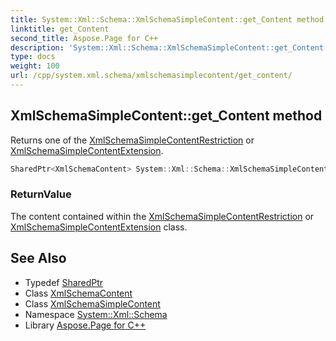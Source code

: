 ```yaml
---
title: System::Xml::Schema::XmlSchemaSimpleContent::get_Content method
linktitle: get_Content
second_title: Aspose.Page for C++
description: 'System::Xml::Schema::XmlSchemaSimpleContent::get_Content method. Returns one of the XmlSchemaSimpleContentRestriction or XmlSchemaSimpleContentExtension in C++.'
type: docs
weight: 100
url: /cpp/system.xml.schema/xmlschemasimplecontent/get_content/
---
```

## XmlSchemaSimpleContent::get_Content method


Returns one of the [XmlSchemaSimpleContentRestriction](../../xmlschemasimplecontentrestriction/) or [XmlSchemaSimpleContentExtension](../../xmlschemasimplecontentextension/).

```cpp
SharedPtr<XmlSchemaContent> System::Xml::Schema::XmlSchemaSimpleContent::get_Content() override
```


### ReturnValue

The content contained within the [XmlSchemaSimpleContentRestriction](../../xmlschemasimplecontentrestriction/) or [XmlSchemaSimpleContentExtension](../../xmlschemasimplecontentextension/) class.

## See Also

* Typedef [SharedPtr](../../../system/sharedptr/)
* Class [XmlSchemaContent](../../xmlschemacontent/)
* Class [XmlSchemaSimpleContent](../)
* Namespace [System::Xml::Schema](../../)
* Library [Aspose.Page for C++](../../../)
